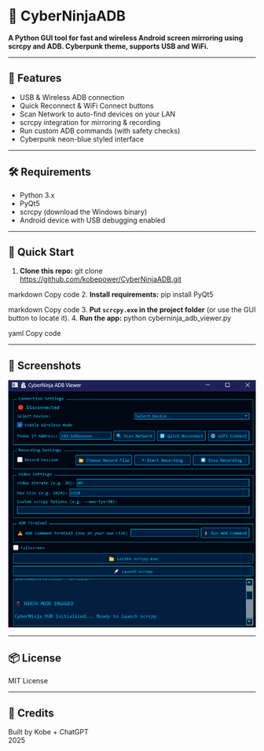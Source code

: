 # 🥷 CyberNinjaADB

**A Python GUI tool for fast and wireless Android screen mirroring using scrcpy and ADB. Cyberpunk theme, supports USB and WiFi.**

---

## 🚀 Features

- USB & Wireless ADB connection
- Quick Reconnect & WiFi Connect buttons
- Scan Network to auto-find devices on your LAN
- scrcpy integration for mirroring & recording
- Run custom ADB commands (with safety checks)
- Cyberpunk neon-blue styled interface

---

## 🛠️ Requirements

- Python 3.x
- PyQt5
- scrcpy (download the Windows binary)
- Android device with USB debugging enabled

---

## 🏁 Quick Start

1. **Clone this repo:**
git clone https://github.com/kobepower/CyberNinjaADB.git

markdown
Copy code
2. **Install requirements:**
pip install PyQt5

markdown
Copy code
3. **Put `scrcpy.exe` in the project folder** (or use the GUI button to locate it).
4. **Run the app:**
python cyberninja_adb_viewer.py

yaml
Copy code

---

## 📸 Screenshots

![CyberNinjaADB GUI](Image/CyberNinjaADB_GUI.png)

---

## 📦 License

MIT License

---

## 🤖 Credits

Built by Kobe + ChatGPT  
2025
